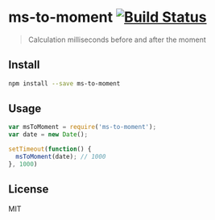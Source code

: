 # ms-to-moment [![Build Status][travis-image]][travis-url]

  > Calculation milliseconds before and after the moment

## Install

```sh
npm install --save ms-to-moment
```

## Usage

```js
var msToMoment = require('ms-to-moment');
var date = new Date();

setTimeout(function() {
  msToMoment(date); // 1000
}, 1000)
```

## License

  MIT

[travis-url]: https://travis-ci.org/andrepolischuk/ms-to-moment
[travis-image]: https://travis-ci.org/andrepolischuk/ms-to-moment.svg?branch=master
